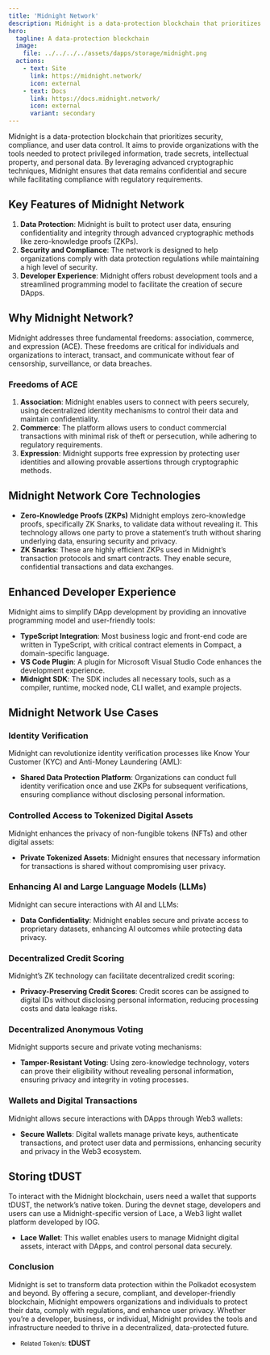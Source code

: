 ```yaml
---
title: 'Midnight Network'
description: Midnight is a data-protection blockchain that prioritizes security, compliance, and user data control
hero:
  tagline: A data-protection blockchain
  image: 
    file: ../../../../assets/dapps/storage/midnight.png
  actions:
    - text: Site
      link: https://midnight.network/
      icon: external
    - text: Docs
      link: https://docs.midnight.network/
      icon: external
      variant: secondary
---
```


Midnight is a data-protection blockchain that prioritizes security, compliance, and user data control. It aims to provide organizations with the tools needed to protect privileged information, trade secrets, intellectual property, and personal data. By leveraging advanced cryptographic techniques, Midnight ensures that data remains confidential and secure while facilitating compliance with regulatory requirements.

## Key Features of Midnight Network
1. **Data Protection**: Midnight is built to protect user data, ensuring confidentiality and integrity through advanced cryptographic methods like zero-knowledge proofs (ZKPs).
2. **Security and Compliance**: The network is designed to help organizations comply with data protection regulations while maintaining a high level of security.
3. **Developer Experience**: Midnight offers robust development tools and a streamlined programming model to facilitate the creation of secure DApps.

## Why Midnight Network?
Midnight addresses three fundamental freedoms: association, commerce, and expression (ACE). These freedoms are critical for individuals and organizations to interact, transact, and communicate without fear of censorship, surveillance, or data breaches.

### Freedoms of ACE
1. **Association**: Midnight enables users to connect with peers securely, using decentralized identity mechanisms to control their data and maintain confidentiality.
2. **Commerce**: The platform allows users to conduct commercial transactions with minimal risk of theft or persecution, while adhering to regulatory requirements.
3. **Expression**: Midnight supports free expression by protecting user identities and allowing provable assertions through cryptographic methods.

## Midnight Network Core Technologies
- **Zero-Knowledge Proofs (ZKPs)** Midnight employs zero-knowledge proofs, specifically ZK Snarks, to validate data without revealing it. This technology allows one party to prove a statement’s truth without sharing underlying data, ensuring security and privacy.
- **ZK Snarks**: These are highly efficient ZKPs used in Midnight’s transaction protocols and smart contracts. They enable secure, confidential transactions and data exchanges.

## Enhanced Developer Experience
Midnight aims to simplify DApp development by providing an innovative programming model and user-friendly tools:
- **TypeScript Integration**: Most business logic and front-end code are written in TypeScript, with critical contract elements in Compact, a domain-specific language.
- **VS Code Plugin**: A plugin for Microsoft Visual Studio Code enhances the development experience.
- **Midnight SDK**: The SDK includes all necessary tools, such as a compiler, runtime, mocked node, CLI wallet, and example projects.

## Midnight Network Use Cases
### Identity Verification
Midnight can revolutionize identity verification processes like Know Your Customer (KYC) and Anti-Money Laundering (AML):
- **Shared Data Protection Platform**: Organizations can conduct full identity verification once and use ZKPs for subsequent verifications, ensuring compliance without disclosing personal information.

### Controlled Access to Tokenized Digital Assets
Midnight enhances the privacy of non-fungible tokens (NFTs) and other digital assets:
- **Private Tokenized Assets**: Midnight ensures that necessary information for transactions is shared without compromising user privacy.

### Enhancing AI and Large Language Models (LLMs)
Midnight can secure interactions with AI and LLMs:
- **Data Confidentiality**: Midnight enables secure and private access to proprietary datasets, enhancing AI outcomes while protecting data privacy.

### Decentralized Credit Scoring
Midnight’s ZK technology can facilitate decentralized credit scoring:
- **Privacy-Preserving Credit Scores**: Credit scores can be assigned to digital IDs without disclosing personal information, reducing processing costs and data leakage risks.

### Decentralized Anonymous Voting
Midnight supports secure and private voting mechanisms:
- **Tamper-Resistant Voting**: Using zero-knowledge technology, voters can prove their eligibility without revealing personal information, ensuring privacy and integrity in voting processes.

### Wallets and Digital Transactions
Midnight allows secure interactions with DApps through Web3 wallets:
- **Secure Wallets**: Digital wallets manage private keys, authenticate transactions, and protect user data and permissions, enhancing security and privacy in the Web3 ecosystem.

## Storing tDUST
To interact with the Midnight blockchain, users need a wallet that supports tDUST, the network’s native token. During the devnet stage, developers and users can use a Midnight-specific version of Lace, a Web3 light wallet platform developed by IOG.
- **Lace Wallet**: This wallet enables users to manage Midnight digital assets, interact with DApps, and control personal data securely.

### Conclusion
Midnight is set to transform data protection within the Polkadot ecosystem and beyond. By offering a secure, compliant, and developer-friendly blockchain, Midnight empowers organizations and individuals to protect their data, comply with regulations, and enhance user privacy. Whether you’re a developer, business, or individual, Midnight provides the tools and infrastructure needed to thrive in a decentralized, data-protected future.

- <small>Related Token/s:</small> **tDUST**